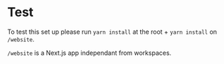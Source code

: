# Test

To test this set up please run `yarn install` at the root + `yarn install` on `/website`.

`/website` is a Next.js app independant from workspaces.
